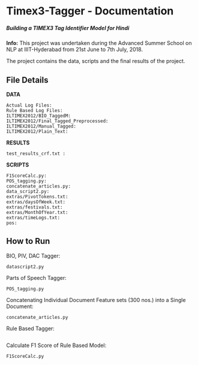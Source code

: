 # Timex3-Tagger - Documentation
##### Building a TIMEX3 Tag Identifier Model for Hindi

**Info:** This project was undertaken during the Advanced Summer School on NLP at IIIT-Hyderabad from 21st June to 7th July, 2018.

The project contains the data, scripts and the final results of the project.

## File Details 
**DATA** 
```
Actual Log Files: 
Rule Based Log Files: 
ILTIMEX2012/BIO_TaggedM: 
ILTIMEX2012/Final_Tagged_Preprocessed: 
ILTIMEX2012/Manual_Tagged:
ILTIMEX2012/Plain_Text:
```
**RESULTS**
```
test_results_crf.txt : 
```

**SCRIPTS** 
```
F1ScoreCalc.py: 
POS_tagging.py:
concatenate_articles.py:
data_script2.py:
extras/PivotTokens.txt:
extras/daysOfWeek.txt:
extras/festivals.txt:
extras/MonthOfYear.txt:
extras/timeLogs.txt:
pos:
```

## How to Run

BIO, PIV, DAC Tagger:
```
datascript2.py
```
Parts of Speech Tagger:
```
POS_tagging.py
```
Concatenating Individual Document Feature sets (300 nos.) into a Single Document: 
```
concatenate_articles.py
```
Rule Based Tagger:
```
```
Calculate F1 Score of Rule Based Model:
```
F1ScoreCalc.py
```

